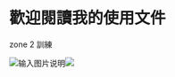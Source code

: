 # 歡迎閱讀我的使用文件
zone 2 訓練

![输入图片说明](/imgs/2024-10-08/gUywxI8q5prMK7Cl.png)![](https://cdntwrunning.biji.co/808_d2ad69e425bc0792cba357e2f0f2a2c5006f52e9102a8d3be2fe5614f42ba989.jpeg)

